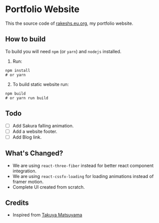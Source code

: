 # Portfolio Website

This the source code of [rakeshs.eu.org](https://rakeshs.eu.org), my portfolio website.

## How to build

To build you will need `npm` (or `yarn`) and `nodejs` installed.

1. Run:
```shell
npm install
# or yarn
```
2. To build static website run:
```shell
npm build
# or yarn run build
```

## Todo

- [ ] Add Sakura falling animation.
- [ ] Add a website footer.
- [ ] Add Blog link.

## What's Changed?

- We are using `react-three-fiber` instead for better react component integration.
- We are using `react-cssfx-loading` for loading animations instead of framer motion.
- Complete UI created from scratch.

## Credits

* Inspired from [Takuya Matsuyama](https://www.craftz.dog/)

